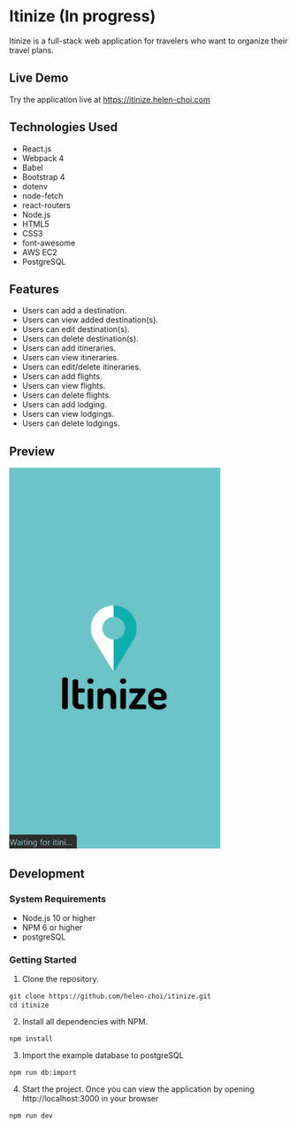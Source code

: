 # Itinize (In progress)

Itinize is a full-stack web application for travelers who want to organize their travel plans.

## Live Demo

Try the application live at https://itinize.helen-choi.com

## Technologies Used

- React.js
- Webpack 4
- Babel
- Bootstrap 4
- dotenv
- node-fetch
- react-routers
- Node.js
- HTML5
- CSS3
- font-awesome
- AWS EC2
- PostgreSQL

## Features

- Users can add a destination.
- Users can view added destination(s).
- Users can edit destination(s).
- Users can delete destination(s).
- Users can add itineraries.
- Users can view itineraries. 
- Users can edit/delete itineraries. 
- Users can add flights.
- Users can view flights.
- Users can delete flights.
- Users can add lodging.
- Users can view lodgings.
- Users can delete lodgings. 


## Preview
![Add Destination Demo](https://github.com/helen-choi/itinize/blob/master/server/public/images/add-destination-demo.gif "Add Destination Demo")

## Development

### System Requirements 
- Node.js 10 or higher
- NPM 6 or higher
- postgreSQL

### Getting Started
1. Clone the repository.
```
git clone https://github.com/helen-choi/itinize.git
cd itinize
```
2. Install all dependencies with NPM.
```
npm install
```
3. Import the example database to postgreSQL
```
npm run db:import
```
4. Start the project. Once you can view the application by opening http://localhost:3000 in your browser
```
npm run dev
```




